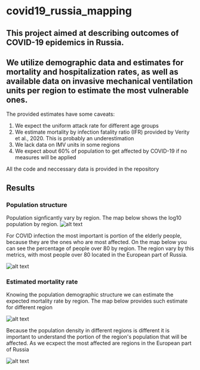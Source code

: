 # covid19_russia_mapping
## This project aimed at describing outcomes of COVID-19 epidemics in Russia.
## We utilize demographic data and estimates for mortality and hospitalization rates, as well as available data on invasive mechanical ventilation units per region to estimate the most vulnerable ones.

The provided estimates have some caveats:
1. We expect the uniform attack  rate for different age groups
2. We estimate mortality by infection fatality ratio (IFR) provided by Verity et al., 2020. This is probably an underestimation
3. We lack data on IMV units in some regions
4. We expect about 60% of population to get affected by COVID-19 if no measures will be applied


All the code and neccessary data is provided in the repository

## Results
### Population structure


Population signficantly vary by region. The map below shows the log10 population by region.
![alt text](https://github.com/garushyants/covid19_russia_mapping/blob/master/Figures/Fig0population.png)

For COVID infection the most important is portion of the elderly people, because they are the ones who are most affected.
On the map below you can see  the percentage of people over 80 by region. The region vary by this metrics, with most people over 80 located in the European part of Russia.

![alt text](https://github.com/garushyants/covid19_russia_mapping/blob/master/Figures/Fig1perc80.png)


### Estimated mortality rate
Knowing the population demographic structure we can estimate the expected mortality rate by region.
The map below provides such estimate for different region

![alt text](https://github.com/garushyants/covid19_russia_mapping/blob/master/Figures/Fig2mortality.png)

Because the population density in different regions is different it is important to understand the portion of the region's population that will be affected.
As we ecxpect the most affected are regions in the European part of Russia

![alt text](https://github.com/garushyants/covid19_russia_mapping/blob/master/Figures/Table3.png)


